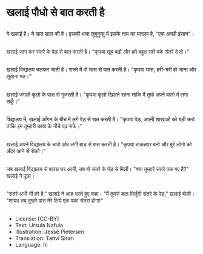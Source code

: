 # खलाई पौधो से बात करती है

##
ये खलाई है। ये सात साल की है। इसकी भाषा लुबुकुसु में इसके नाम का मतलब है, "एक अच्छी इंसान"।

##
खलाई जाग कर संतरे के पेड़ से बात करती है। "कृपया खूब बढ़ो और हमे बहुत सारे पके संतरे दे दो।"

##
खलाई विद्यालय चलकर जाती है। रास्ते में वो घास से बात करती है। "कृपया घास, हरी-भरी हो जाना और सूखना मत।"

##
खलाई जंगली फूलो के पास से गुजरती है। "कृपया फूलो खिलते रहना ताकि मै तुम्हे अपने बालो में लगा सकूँ।"

##
विद्यालय में, खलाई आँगन के बीच में लगे पेड़ से बात करती है। "कृपया पेड़, अपनी शाखाओं को बड़ी करो ताकि हम तुम्हारी छाया के नीचे पढ़ सके।"

##
खलाई अपने विद्यालय के चारो ओर लगी बाड़ से बात करती है। "कृपया ताकतवर बनो और बुरे लोगो को अँदर आने से रोको।"

##
जब खलाई विद्यालय से वापस घर आयी, तब वो संतरे के पेड़ से मिली। "क्या तुम्हारे संतरे पक गए है?" खलाई ने पूछा।

##
"संतरे अभी भी हरे है," खलाई ने आह भरते हुए कहा। "मैं तुमसे कल मिलूँगी संतरे के पेड़," खलाई बोली। "शायद तब तुम्हरे पास मेरे लिये एक पका संतरा होगा!"

##
* License: [CC-BY]
* Text: Ursula Nafula
* Illustration: Jesse Pietersen
* Translation: Tanvi Sirari
* Language: hi
